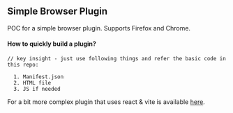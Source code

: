 ## Simple Browser Plugin

POC for a simple browser plugin. Supports Firefox and Chrome.

#### How to quickly build a plugin?
```
// key insight - just use following things and refer the basic code in this repo:

  1. Manifest.json 
  2. HTML file
  3. JS if needed
```

For a bit more complex plugin that uses react & vite is available [here](https://github.com/pagarevijayy/vPlugin-extension).
